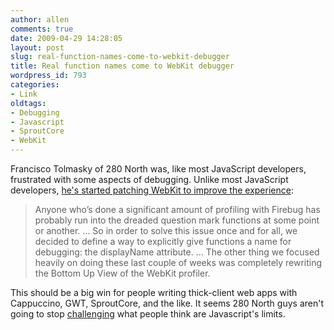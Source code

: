 ```yaml
---
author: allen
comments: true
date: 2009-04-29 14:28:05
layout: post
slug: real-function-names-come-to-webkit-debugger
title: Real function names come to WebKit debugger
wordpress_id: 793
categories:
- Link
oldtags:
- Debugging
- Javascript
- SproutCore
- WebKit
---
```


Francisco Tolmasky of 280 North was, like most JavaScript developers, frustrated with some aspects of debugging. Unlike most JavaScript developers, [he's started patching WebKit to improve the experience](http://www.alertdebugging.com/2009/04/29/building-a-better-javascript-profiler-with-webkit/):


> Anyone who’s done a significant amount of profiling with Firebug has probably run into the dreaded question mark functions at some point or another. ... So in order to solve this issue once and for all, we decided to define a way to explicitly give functions a name for debugging: the displayName attribute. ... The other thing we focused heavily on doing these last couple of weeks was completely rewriting the Bottom Up View of the WebKit profiler.


This should be a big win for people writing thick-client web apps with Cappuccino, GWT, SproutCore, and the like. It seems 280 North guys aren't going to stop [challenging](http://280atlas.com/) what people think are Javascript's limits.
